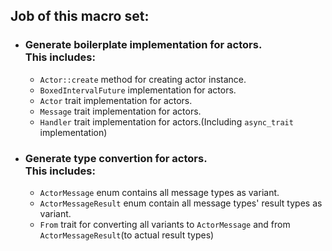 ## Job of this macro set:
- ### Generate boilerplate implementation for actors.<br> This includes:
  - `Actor::create` method for creating actor instance.
  - `BoxedIntervalFuture` implementation for actors.
  - `Actor` trait implementation for actors.  
  - `Message` trait implementation for actors.
  - `Handler` trait implementation for actors.(Including `async_trait` implementation)

- ### Generate type convertion for actors.<br> This includes:
  - `ActorMessage` enum contains all message types as variant.
  - `ActorMessageResult` enum contain all message types' result types as variant.
  - `From` trait for converting all variants to `ActorMessage` and from `ActorMessageResult`(to actual result types)